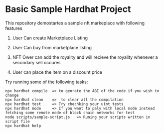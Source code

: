 # Basic Sample Hardhat Project

This repository demostartes a sample nft markeplace with following features 

1) User Can create Marketplace Listing 

2) User Can buy from marketplace listing

3) NFT Ower can add the royality and will recieve the royality whenever a secondary sell occures 

4) User can place the item on a discount price

Try running some of the following tasks:

```shell
npx hardhat compile  => to genrate the ABI of the code if you wish to change
npx hardhat clean    =>  to clear all the compilation 
npx hardhat test     => Try chechking your uint tests
npx hardhat node     => If you want to paly with local node instead fetching some remote node of block chain networks for test
node scripts/sample-script.js   => Runing your scripts written in script file   
npx hardhat help     
```
